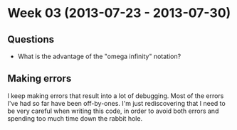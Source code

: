# Week 03 (2013-07-23 - 2013-07-30)

## Questions

* What is the advantage of the "omega infinity" notation?

## Making errors

I keep making errors that result into a lot of debugging. Most of the errors
I've had so far have been off-by-ones. I'm just rediscovering that I need to
be very careful when writing this code, in order to avoid both errors and
spending too much time down the rabbit hole.
